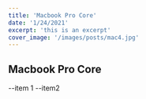 ```yaml
---
title: 'Macbook Pro Core'
date: '1/24/2021'
excerpt: 'this is an excerpt'
cover_image: '/images/posts/mac4.jpg'
---
```


## Macbook Pro Core

--item 1
--item2